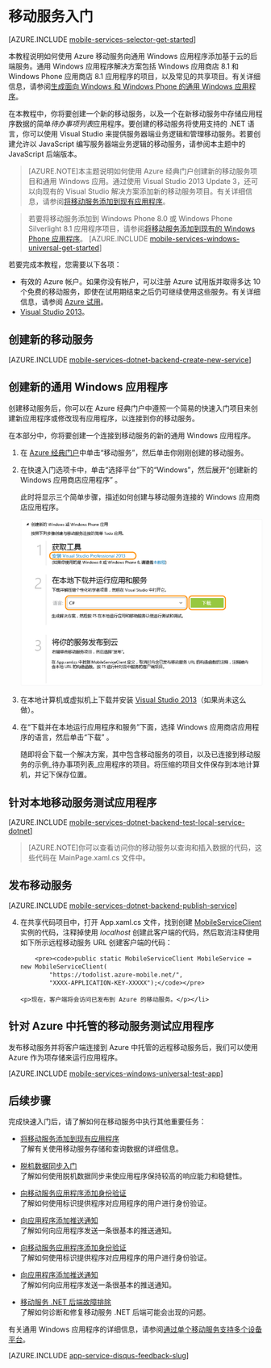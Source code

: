 <properties
	pageTitle="适用于 Windows 通用应用的移动服务入门 | Azure"
	description="遵照本教程开始使用 Azure 移动服务以 C# 语言进行通用 Windows 应用程序开发。"
	services="mobile-services"
	documentationCenter="windows"
	authors="ggailey777"
	manager="erikre"
	editor=""/>

<tags 
	ms.service="mobile-services" 
	ms.date="05/11/2016"
	wacn.date="06/13/2016"/>


# <a name="getting-started"> </a>移动服务入门

[AZURE.INCLUDE [mobile-services-selector-get-started](../includes/mobile-services-selector-get-started.md)]


本教程说明如何使用 Azure 移动服务向通用 Windows 应用程序添加基于云的后端服务。通用 Windows 应用程序解决方案包括 Windows 应用商店 8.1 和 Windows Phone 应用商店 8.1 应用程序的项目，以及常见的共享项目。有关详细信息，请参阅[生成面向 Windows 和 Windows Phone 的通用 Windows 应用程序](http://msdn.microsoft.com/library/windows/apps/xaml/dn609832.aspx)。

在本教程中，你将要创建一个新的移动服务，以及一个在新移动服务中存储应用程序数据的简单*待办事项列表*应用程序。要创建的移动服务将使用支持的 .NET 语言，你可以使用 Visual Studio 来提供服务器端业务逻辑和管理移动服务。若要创建允许以 JavaScript 编写服务器端业务逻辑的移动服务，请参阅本主题中的 JavaScript 后端版本。

>[AZURE.NOTE]本主题说明如何使用 Azure 经典门户创建新的移动服务项目和通用 Windows 应用。通过使用 Visual Studio 2013 Update 3，还可以向现有的 Visual Studio 解决方案添加新的移动服务项目。有关详细信息，请参阅[将移动服务添加到现有应用程序](/documentation/articles/mobile-services-dotnet-backend-windows-universal-dotnet-get-started-data/)。

>若要将移动服务添加到 Windows Phone 8.0 或 Windows Phone Silverlight 8.1 应用程序项目，请参阅[将移动服务添加到现有的 Windows Phone 应用程序](/documentation/articles/mobile-services-windows-phone-get-started-data/)。
[AZURE.INCLUDE [mobile-services-windows-universal-get-started](../includes/mobile-services-windows-universal-get-started.md)]

若要完成本教程，您需要以下各项：

* 有效的 Azure 帐户。如果你没有帐户，可以注册 Azure 试用版并取得多达 10 个免费的移动服务，即使在试用期结束之后仍可继续使用这些服务。有关详细信息，请参阅 [Azure 试用](/pricing/1rmb-trial/)。
* [Visual Studio 2013]。 

## 创建新的移动服务

[AZURE.INCLUDE [mobile-services-dotnet-backend-create-new-service](../includes/mobile-services-dotnet-backend-create-new-service.md)]

## 创建新的通用 Windows 应用程序

创建移动服务后，你可以在 Azure 经典门户中遵照一个简易的快速入门项目来创建新应用程序或修改现有应用程序，以连接到你的移动服务。

在本部分中，你将要创建一个连接到移动服务的新的通用 Windows 应用程序。

1. 在 [Azure 经典门户]中单击“移动服务”，然后单击你刚刚创建的移动服务。

2.  在快速入门选项卡中，单击“选择平台”下的“Windows”，然后展开“创建新的 Windows 应用商店应用程序” 。

   	此时将显示三个简单步骤，描述如何创建与移动服务连接的 Windows 应用商店应用程序。

  	![移动服务快速入门步骤](./media/mobile-services-dotnet-backend-windows-store-dotnet-get-started/mobile-quickstart-steps.png)

3. 在本地计算机或虚拟机上下载并安装 [Visual Studio 2013]（如果尚未这么做）。

4.  在“下载并在本地运行应用程序和服务”下面，选择 Windows 应用商店应用程序的语言，然后单击“下载” 。

  	随即将会下载一个解决方案，其中包含移动服务的项目，以及已连接到移动服务的示例_待办事项列表_应用程序的项目。将压缩的项目文件保存到本地计算机，并记下保存位置。

## 针对本地移动服务测试应用程序

[AZURE.INCLUDE [mobile-services-dotnet-backend-test-local-service-dotnet](../includes/mobile-services-dotnet-backend-test-local-service-dotnet.md)]

>[AZURE.NOTE]你可以查看访问你的移动服务以查询和插入数据的代码，这些代码在 MainPage.xaml.cs 文件中。

## 发布移动服务

[AZURE.INCLUDE [mobile-services-dotnet-backend-publish-service](../includes/mobile-services-dotnet-backend-publish-service.md)]

<ol start="4">
<li><p>在共享代码项目中，打开 App.xaml.cs 文件，找到创建 <a href="http://msdn.microsoft.com/zh-cn/library/Windowsazure/microsoft.windowsazure.mobileservices.mobileserviceclient.aspx" target="_blank">MobileServiceClient</a> 实例的代码，注释掉使用 <em>localhost</em> 创建此客户端的代码，然后取消注释使用如下所示远程移动服务 URL 创建客户端的代码：</p>

        <pre><code>public static MobileServiceClient MobileService = new MobileServiceClient(
            "https://todolist.azure-mobile.net/",
            "XXXX-APPLICATION-KEY-XXXXX");</code></pre>

	<p>现在，客户端将会访问已发布到 Azure 的移动服务。</p></li>
</ol>

## 针对 Azure 中托管的移动服务测试应用程序

发布移动服务并将客户端连接到 Azure 中托管的远程移动服务后，我们可以使用 Azure 作为项存储来运行应用程序。

[AZURE.INCLUDE [mobile-services-windows-universal-test-app](../includes/mobile-services-windows-universal-test-app.md)]


## 后续步骤

完成快速入门后，请了解如何在移动服务中执行其他重要任务：

* [将移动服务添加到现有应用程序][Get started with data]
  <br/>了解有关使用移动服务存储和查询数据的详细信息。

* [脱机数据同步入门]
  <br/>了解如何使用脱机数据同步来使应用程序保持较高的响应能力和稳健性。

* [向移动服务应用程序添加身份验证][Get started with authentication]
  <br/>了解如何使用标识提供程序对应用程序的用户进行身份验证。

* [向应用程序添加推送通知][Get started with push notifications]
  <br/>了解如何向应用程序发送一条很基本的推送通知。

* [向移动服务应用程序添加身份验证][Get started with authentication]
<br/>了解如何使用标识提供程序对应用程序的用户进行身份验证。

* [向应用程序添加推送通知][Get started with push notifications]
<br/>了解如何向应用程序发送一条很基本的推送通知。

* [移动服务 .NET 后端故障排除]
<br/>了解如何诊断和修复移动服务 .NET 后端可能会出现的问题。

有关通用 Windows 应用程序的详细信息，请参阅[通过单个移动服务支持多个设备平台](/documentation/articles/mobile-services-how-to-use-multiple-clients-single-service/#shared-vs)。

[AZURE.INCLUDE [app-service-disqus-feedback-slug](../includes/app-service-disqus-feedback-slug.md)]

<!-- Anchors. -->

<!-- Images. -->



<!-- URLs. -->
[Visual Studio 2013]: https://go.microsoft.com/fwLink/p/?LinkID=257546
[Get started with data]: /documentation/articles/mobile-services-dotnet-backend-windows-universal-dotnet-get-started-data/
[脱机数据同步入门]: /documentation/articles/mobile-services-windows-store-dotnet-get-started-offline-data/
[Get started with authentication]: /documentation/articles/mobile-services-dotnet-backend-windows-universal-dotnet-get-started-users/
[Get started with push notifications]: /documentation/articles/mobile-services-dotnet-backend-windows-universal-dotnet-get-started-push/
[Visual Studio Professional 2013]: https://go.microsoft.com/fwLink/p/?LinkID=257546
[Mobile Services SDK]: http://go.microsoft.com/fwlink/?LinkId=257545
[JavaScript and HTML]: documentation/articles/mobile-services-win8-javascript/
[Azure 经典门户]: https://manage.windowsazure.cn/
[移动服务 .NET 后端故障排除]: /documentation/articles/mobile-services-dotnet-backend-how-to-troubleshoot/

<!---HONumber=Mooncake_0118_2016-->